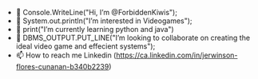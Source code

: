 - 👋 Console.WriteLine("Hi, I’m @ForbiddenKiwis");
- 👀 System.out.println("I’m interested in Videogames");
- 🌱 print("I’m currently learning python and java") 
- 💞️ DBMS_OUTPUT.PUT_LINE("I’m looking to collaborate on creating the ideal video game and effecient systems");
- 📫 How to reach me Linkedin (https://ca.linkedin.com/in/jerwinson-flores-cunanan-b340b2239)

<!---
ForbiddenKiwis/ForbiddenKiwis is a ✨ special ✨ repository because its `README.md` (this file) appears on your GitHub profile.
You can click the Preview link to take a look at your changes.
--->
